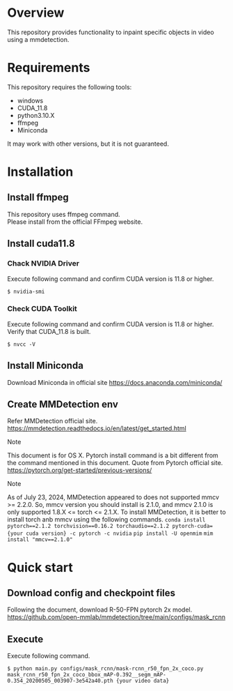 # Overview
This repository provides functionality to inpaint specific objects in video using a mmdetection.

# Requirements
This repository requires the following tools:
- windows
- CUDA_11.8
- python3.10.X
- ffmpeg
- Miniconda

It may work with other versions, but it is not guaranteed.

# Installation
## Install ffmpeg
This repository uses ffmpeg command.  
Please install from the official FFmpeg website.  

## Install cuda11.8
### Chack NVIDIA Driver

Execute following command and confirm CUDA version is 11.8 or higher.
```
$ nvidia-smi
```

### Check CUDA Toolkit
Execute following command and confirm CUDA version is 11.8 or higher.  
Verify that CUDA_11.8 is built.
```
$ nvcc -V
```

## Install Miniconda
Download Miniconda in official site
https://docs.anaconda.com/miniconda/

## Create MMDetection env
Refer MMDetection official site.
https://mmdetection.readthedocs.io/en/latest/get_started.html

> [!NOTE]
> This document is for OS X.
> Pytorch install command is a bit different from the command mentioned in this document.
> Quote from Pytorch official site.
> https://pytorch.org/get-started/previous-versions/

> [!NOTE]
> As of July 23, 2024, MMDetection appeared to does not supported mmcv >= 2.2.0.
> So, mmcv version you should install is 2.1.0, and mmcv 2.1.0 is only supported 1.8.X <= torch <= 2.1.X.
> To install MMDetection, it is better to install torch anb mmcv using the following commands.
> `conda install pytorch==2.1.2 torchvision==0.16.2 torchaudio==2.1.2 pytorch-cuda={your cuda version} -c pytorch -c nvidia`
> `pip install -U openmim`
> `mim install "mmcv==2.1.0"`

# Quick start
## Download config and checkpoint files
Following the document, download R-50-FPN pytorch 2x model.
https://github.com/open-mmlab/mmdetection/tree/main/configs/mask_rcnn

## Execute
Execute following command.
```
$ python main.py configs/mask_rcnn/mask-rcnn_r50_fpn_2x_coco.py mask_rcnn_r50_fpn_2x_coco_bbox_mAP-0.392__segm_mAP-0.354_20200505_003907-3e542a40.pth {your video data}
```